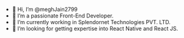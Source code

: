 - 👋 Hi, I’m @meghJain2799
- 👀 I’m a passionate Front-End Developer.
- 🌱 I’m currently working in Splendornet Technologies PVT. LTD.
- 💞️ I’m looking for getting expertise into React Native and React JS.
